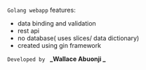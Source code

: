 `Golang webapp`
features:

- data binding and validation
- rest api
- no database( uses slices/ data dictionary)
- created using gin framework

`Developed by ` **_Wallace Abuonji _**
